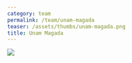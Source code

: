 ```yaml
---
category: team
permalink: /team/unam-magada
teaser: /assets/thumbs/unam-magada.png
title: Unam Magada
---
```


<img src="/assets/img/unam-magada.png" />

<!--
[Questionnare Answers](https://drive.google.com/open?id=1Ul2ehtR8NTStY9rb6dPWJ2PlLWWMA1R6rcixQnZ7fAU)
-->
